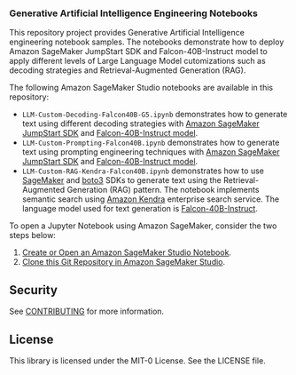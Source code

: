 ### Generative Artificial Intelligence Engineering Notebooks

This repository project provides Generative Artificial Intelligence engineering notebook samples. The notebooks demonstrate how to deploy Amazon SageMaker JumpStart SDK and Falcon-40B-Instruct model to apply different levels of Large Language Model cutomizations such as decoding strategies and Retrieval-Augmented Generation (RAG).

The following Amazon SageMaker Studio notebooks are available in this repository:
- `LLM-Custom-Decoding-Falcon40B-G5.ipynb` demonstrates how to generate text using different decoding strategies with [Amazon SageMaker JumpStart SDK](https://sagemaker.readthedocs.io/en/v2.82.0/overview.html#use-prebuilt-models-with-sagemaker-jumpstart) and [Falcon-40B-Instruct model](https://huggingface.co/tiiuae/falcon-40b-instruct).
- `LLM-Custom-Prompting-Falcon40B.ipynb` demonstrates how to generate text using prompting engineering techniques with [Amazon SageMaker JumpStart SDK](https://sagemaker.readthedocs.io/en/v2.82.0/overview.html#use-prebuilt-models-with-sagemaker-jumpstart) and [Falcon-40B-Instruct model](https://huggingface.co/tiiuae/falcon-40b-instruct).
- `LLM-Custom-RAG-Kendra-Falcon40B.ipynb` demonstrates how to use [SageMaker](https://sagemaker.readthedocs.io/en/stable/) and [boto3](https://boto3.amazonaws.com/v1/documentation/api/latest/index.html) SDKs to generate text using the Retrieval-Augmented Generation (RAG) pattern. The notebook implements semantic search using [Amazon Kendra](https://aws.amazon.com/kendra/) enterprise search service. The language model used for text generation is [Falcon-40B-Instruct](https://huggingface.co/tiiuae/falcon-40b-instruct).

To open a Jupyter Notebook using Amazon SageMaker, consider the two steps below:
1. [Create or Open an Amazon SageMaker Studio Notebook](https://docs.aws.amazon.com/sagemaker/latest/dg/notebooks-create-open.html).
2. [Clone this Git Repository in Amazon SageMaker Studio](https://docs.aws.amazon.com/sagemaker/latest/dg/studio-tasks-git.html).

## Security

See [CONTRIBUTING](CONTRIBUTING.md#security-issue-notifications) for more information.

## License

This library is licensed under the MIT-0 License. See the LICENSE file.

